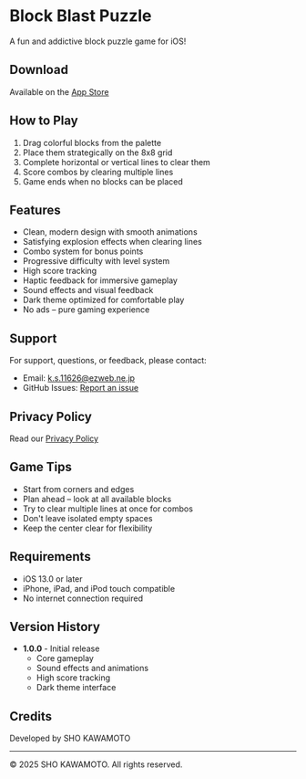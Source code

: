 # Block Blast Puzzle

A fun and addictive block puzzle game for iOS!

## Download
Available on the [App Store](https://apps.apple.com/app/block-blast-puzzle)

## How to Play
1. Drag colorful blocks from the palette
2. Place them strategically on the 8x8 grid
3. Complete horizontal or vertical lines to clear them
4. Score combos by clearing multiple lines
5. Game ends when no blocks can be placed

## Features
- Clean, modern design with smooth animations
- Satisfying explosion effects when clearing lines
- Combo system for bonus points
- Progressive difficulty with level system
- High score tracking
- Haptic feedback for immersive gameplay
- Sound effects and visual feedback
- Dark theme optimized for comfortable play
- No ads – pure gaming experience

## Support
For support, questions, or feedback, please contact:
- Email: k.s.11626@ezweb.ne.jp
- GitHub Issues: [Report an issue](https://github.com/syou6/Blast-block/issues)

## Privacy Policy
Read our [Privacy Policy](privacy-policy.md)

## Game Tips
- Start from corners and edges
- Plan ahead – look at all available blocks
- Try to clear multiple lines at once for combos
- Don't leave isolated empty spaces
- Keep the center clear for flexibility

## Requirements
- iOS 13.0 or later
- iPhone, iPad, and iPod touch compatible
- No internet connection required

## Version History
- **1.0.0** - Initial release
  - Core gameplay
  - Sound effects and animations
  - High score tracking
  - Dark theme interface

## Credits
Developed by SHO KAWAMOTO

---

© 2025 SHO KAWAMOTO. All rights reserved.